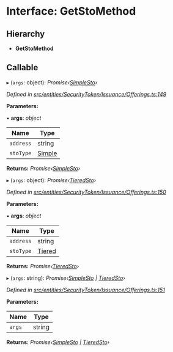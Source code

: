 # Interface: GetStoMethod

## Hierarchy

- **GetStoMethod**

## Callable

▸ (`args`: object): _Promise‹[SimpleSto](../classes/_entities_simplesto_.simplesto.md)›_

_Defined in [src/entities/SecurityToken/Issuance/Offerings.ts:149](https://github.com/PolymathNetwork/polymath-sdk/blob/a1cd5e3/src/entities/SecurityToken/Issuance/Offerings.ts#L149)_

**Parameters:**

▪ **args**: _object_

| Name      | Type                                               |
| --------- | -------------------------------------------------- |
| `address` | string                                             |
| `stoType` | [Simple](../enums/_types_index_.stotype.md#simple) |

**Returns:** _Promise‹[SimpleSto](../classes/_entities_simplesto_.simplesto.md)›_

▸ (`args`: object): _Promise‹[TieredSto](../classes/_entities_tieredsto_.tieredsto.md)›_

_Defined in [src/entities/SecurityToken/Issuance/Offerings.ts:150](https://github.com/PolymathNetwork/polymath-sdk/blob/a1cd5e3/src/entities/SecurityToken/Issuance/Offerings.ts#L150)_

**Parameters:**

▪ **args**: _object_

| Name      | Type                                               |
| --------- | -------------------------------------------------- |
| `address` | string                                             |
| `stoType` | [Tiered](../enums/_types_index_.stotype.md#tiered) |

**Returns:** _Promise‹[TieredSto](../classes/_entities_tieredsto_.tieredsto.md)›_

▸ (`args`: string): _Promise‹[SimpleSto](../classes/_entities_simplesto_.simplesto.md) | [TieredSto](../classes/_entities_tieredsto_.tieredsto.md)›_

_Defined in [src/entities/SecurityToken/Issuance/Offerings.ts:151](https://github.com/PolymathNetwork/polymath-sdk/blob/a1cd5e3/src/entities/SecurityToken/Issuance/Offerings.ts#L151)_

**Parameters:**

| Name   | Type   |
| ------ | ------ |
| `args` | string |

**Returns:** _Promise‹[SimpleSto](../classes/_entities_simplesto_.simplesto.md) | [TieredSto](../classes/_entities_tieredsto_.tieredsto.md)›_
